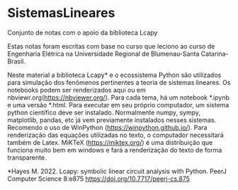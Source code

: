 # SistemasLineares
Conjunto de notas com o apoio da biblioteca Lcapy

Estas notas foram escritas com base no curso que leciono ao curso de Engenharia Elétrica  na Universidade Regional de Blumenau-Santa Catarina-Brasil. 

Neste material a biblioteca Lcapy* e o ecossistema Python são utilizados para simulação dos fenômenos pertinentes a teoria de sistemas lineares. 
Os notebooks podem ser renderizados aqui ou em nbviewr.org(https://nbviewer.org/). Para cada tema, há um notebook *.ipynb e uma versão *.html. 
Para executar em seu próprio computador, um sistema python científico deve ser instalado. Normalmente numpy, sympy, matplotlib, pandas, etc já vem previamente instalados nesses sistemas. Recomendo o uso de WinPython (https://winpython.github.io/). Para renderização das equações utilizadas no texto, o computador necessitará também de Latex. MiKTeX  (https://miktex.org/) é uma distribuição que funciona muito bem em windows e fará a renderização do texto de forma transparente.

*Hayes M. 2022. Lcapy: symbolic linear circuit analysis with Python. PeerJ Computer Science 8:e875 https://doi.org/10.7717/peerj-cs.875
